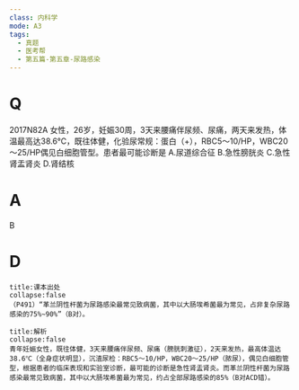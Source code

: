 ```yaml
---
class: 内科学
mode: A3
tags:
  - 真题
  - 医考帮
  - 第五篇-第五章-尿路感染
---
```


# Q
2017N82A 女性，26岁，妊娠30周，3天来腰痛伴尿频、尿痛，两天来发热，体温最高达38.6℃，既往体健，化验尿常规：蛋白（+），RBC5～10/HP，WBC20～25/HP偶见白细胞管型。患者最可能诊断是
A.尿道综合征
B.急性膀胱炎
C.急性肾盂肾炎
D.肾结核

# A
B
# D
```ad-note
title:课本出处
collapse:false
（P491）“革兰阴性杆菌为尿路感染最常见致病菌，其中以大肠埃希菌最为常见，占非复杂尿路感染的75%~90%”（B对）。
```

```ad-summary
title:解析
collapse:false
青年妊娠女性，既往体健，3天来腰痛伴尿频、尿痛（膀胱刺激征），2天来发热，最高体温达38.6℃（全身症状明显），沉渣尿检：RBC5～10/HP，WBC20～25/HP（脓尿），偶见白细胞管型，根据患者的临床表现和实验室诊断，最可能的诊断是急性肾盂肾炎。而革兰阴性杆菌为尿路感染最常见致病菌，其中以大肠埃希菌最为常见，约占全部尿路感染的85%（B对ACD错）。
```

